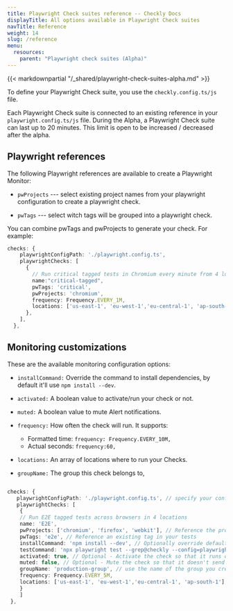 ```yaml
---
title: Playwright Check suites reference -- Checkly Docs
displayTitle: All options available in Playwright Check suites
navTitle: Reference
weight: 14
slug: /reference
menu:
  resources:
    parent: "Playwright check suites (Alpha)"
---
```


{{< markdownpartial "/_shared/playwright-check-suites-alpha.md" >}}

To define your Playwright Check suite, you use the `checkly.config.ts/js` file.

Each Playwright Check suite is connected to an existing reference in your `playwright.config.ts/js` file. 
During the Alpha, a Playwright Check suite can last up to 20 minutes. This limit is open to be increased / decreased after the alpha.

## Playwright references

The following Playwright references are available to create a Playwright Monitor:

* `pwProjects` --- select existing project names from your playwright configuration to create a playwright check.

* `pwTags` --- select witch tags will be grouped into a playwright check.

You can combine pwTags and pwProjects to generate your check. For example: 

```typescript {title="checkly.config.ts"}
checks: {
    playwrightConfigPath: './playwright.config.ts',
    playwrightChecks: [
      {
        // Run critical tagged tests in Chromium every minute from 4 locations
		name:"critical-tagged",
        pwTags: 'critical',
        pwProjects: 'chromium',
        frequency: Frequency.EVERY_1M,
		locations: ['us-east-1', 'eu-west-1','eu-central-1', 'ap-south-1'],
      },
    ],
  },
```

## Monitoring customizations

These are the available monitoring configuration options:

* `installCommand:` Override the command to install dependencies, by default it'll use `npm install --dev`.

* `activated:` A boolean value to activate/run your check or not.

* `muted:` A boolean value to mute Alert notifications.

* `frequency:` How often the check will run. It supports:
  * Formatted time: `frequency: Frequency.EVERY_10M,`
  * Actual seconds: `frequency:60,`

* `locations:` An array of locations where to run your Checks.

* `groupName:` The group this check belongs to,

```typescript {title="checkly.config.ts"}

checks: {
   playwrightConfigPath: './playwright.config.ts', // specify your config file
   playwrightChecks: [
    {
	// Run E2E tagged tests across browsers in 4 locations
	name: 'E2E',
	pwProjects: ['chromium', 'firefox', 'webkit'], // Reference the project or projects in playwright.config file
	pwTags: 'e2e', // Reference an existing tag in your tests
	installCommand: 'npm install --dev', // Optionally override default dependencies install command
	testCommand: 'npx playwright test --grep@checkly --config=playwright.foo.config.ts', //Optionally override the default test command
	activated: true, // Optional - Activate the check so that it runs on a schedule, true by default
	muted: false, // Optional - Mute the check so that it doesn't send alerts
	groupName: 'production-group', // use the name of the group you created
	frequency: Frequency.EVERY_5M,
	locations: ['us-east-1', 'eu-west-1','eu-central-1', 'ap-south-1'],
	}
    ]
 },
```
